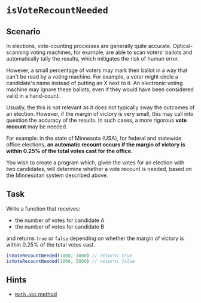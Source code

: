# `isVoteRecountNeeded`

## Scenario

In elections, vote-counting processes are generally quite accurate. Optical-scanning voting machines, for example, are able to scan voters' ballots and automatically tally the results, which mitigates the risk of human error.

However, a small percentage of voters may mark their ballot in a way that can't be read by a voting machine. For example, a voter might circle a candidate's name instead of putting an X next to it. An electronic voting machine may ignore these ballots, even if they would have been considered valid in a hand-count.

Usually, the this is not relevant as it does not typically sway the outcomes of an election. However, if the margin of victory is very small, this may call into question the accuracy of the results. In such cases, a more rigorous **vote recount** may be needed.

For example: in the state of Minnesota (USA), for federal and statewide office elections, **an automatic recount occurs if the margin of victory is within 0.25% of the total votes cast for the office.** 

You wish to create a program which, given the votes for an election with two candidates, will determine whether a vote recount is needed, based on the Minnesotan system described above.

## Task

Write a function that receives:
- the number of votes for candidate A
- the number of votes for candidate B

and returns `true` or `false` depending on whether the margin of victory is within 0.25% of the total votes cast.

```js
isVoteRecountNeeded(1000, 1000) // returns true
isVoteRecountNeeded(1000, 5000) // returns false
```

## Hints

- [`Math.abs` method](https://devdocs.io/javascript/global_objects/math/abs)